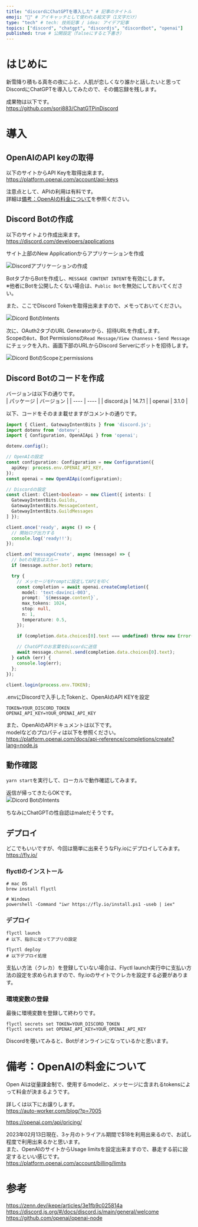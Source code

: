 ```yaml
---
title: "discordにChatGPTを導入した" # 記事のタイトル
emoji: "🤖" # アイキャッチとして使われる絵文字（1文字だけ）
type: "tech" # tech: 技術記事 / idea: アイデア記事
topics: ["discord", "chatgpt", "discordjs", "discordbot", "openai"]
published: true # 公開設定（falseにすると下書き）
---
```


# はじめに
新雪降り積もる真冬の夜にふと、人肌が恋しくなり誰かと話したいと思って
DiscordにChatGPTを導入してみたので、その備忘録を残します。  

成果物は以下です。  
https://github.com/sori883/ChatGTPinDiscord  

# 導入

## OpenAIのAPI keyの取得
以下のサイトからAPI Keyを取得出来ます。  
https://platform.openai.com/account/api-keys  

注意点として、APIの利用は有料です。  
詳細は[備考：OpenAIの料金について](#備考openaiの料金について)を参照ください。

## Discord Botの作成
以下のサイトより作成出来ます。  
https://discord.com/developers/applications  

サイト上部のNew Applicationからアプリケーションを作成  

![Discordアプリケーションの作成](/images/discord_bot_with_chatgtp/discord_newapp.jpg)

BotタブからBotを作成し、`MESSAGE CONTENT INTENT`を有効にします。  
※他者にBotを公開したくない場合は、`Public Bot`を無効にしておいてください。

また、ここでDiscord Tokenを取得出来ますので、メモっておいてください。    

![Dicord BotのIntents](/images/discord_bot_with_chatgtp/bot_intents.jpg)

次に、OAuth2タブのURL Generatorから、招待URLを作成します。  
Scopeの`Bot`、Bot Permissionsの`Read Message/View Channess`・`Send Message`にチェックを入れ、画面下部のURLからDiscord Serverにボットを招待します。  

![Dicord BotのScopeとpermissions](/images/discord_bot_with_chatgtp/bot_scope_permissions.jpg)


## Discord Botのコードを作成
バージョンは以下の通りです。  
|  パッケージ  |  バージョン  |
| ---- | ---- |
|  discord.js  |  14.7.1  |
|  openai  |  3.1.0  |

以下、コードをそのまま載せますがコメントの通りです。  

```typescript:main.ts
import { Client, GatewayIntentBits } from 'discord.js';
import dotenv from 'dotenv';
import { Configuration, OpenAIApi } from 'openai';

dotenv.config();

// OpenAIの設定
const configuration: Configuration = new Configuration({
  apiKey: process.env.OPENAI_API_KEY,
});
const openai = new OpenAIApi(configuration);

// Discordの設定
const client: Client<boolean> = new Client({ intents: [
  GatewayIntentBits.Guilds,
  GatewayIntentBits.MessageContent,
  GatewayIntentBits.GuildMessages
] });

client.once('ready', async () => {  
  // 開始ログ出力する
  console.log('ready!!');
});

client.on('messageCreate', async (message) => {
  // botの発言はスルー
  if (message.author.bot) return;

  try {
    // メッセージをPromptに設定してAPIを叩く
    const completion = await openai.createCompletion({
      model: 'text-davinci-003',
      prompt: `${message.content}`,
      max_tokens: 1024,
      stop: null,
      n: 1,
      temperature: 0.5,
    });

    if (completion.data.choices[0].text === undefined) throw new Error();
    
    // ChatGPTのお言葉をDiscordに送信
    await message.channel.send(completion.data.choices[0].text);
  } catch (err) {
    console.log(err);
  };
});

client.login(process.env.TOKEN);
```

.envにDiscordで入手したTokenと、OpenAIのAPI KEYを設定  
```shell:.env
TOKEN=YOUR_DISCORD_TOKEN
OPENAI_API_KEY=YOUR_OPENAI_API_KEY
```

また、OpenAIのAPIドキュメントは以下です。  
modelなどのプロパティは以下を参照ください。  
https://platform.openai.com/docs/api-reference/completions/create?lang=node.js

## 動作確認
`yarn start`を実行して、ローカルで動作確認してみます。  

返信が帰ってきたらOKです。  
![Dicord BotのIntents](/images/discord_bot_with_chatgtp/bot_chat.jpg)

ちなみにChatGPTの性自認はmaleだそうです。  

## デプロイ
どこでもいいですが、今回は簡単に出来そうなFly.ioにデプロイしてみます。  
https://fly.io/  

### flyctlのインストール
```
# mac OS
brew install flyctl

# Windows
powershell -Command "iwr https://fly.io/install.ps1 -useb | iex"
```

### デプロイ
```
flyctl launch
# 以下、指示に従ってアプリの設定

flyctl deploy
# 以下デプロイ処理
```
支払い方法（クレカ）を登録していない場合は、Flyctl launch実行中に支払い方法の設定を求められますので、fly.ioのサイトでクレカを設定する必要があります。  

### 環境変数の登録
最後に環境変数を登録して終わりです。  

```
flyctl secrets set TOKEN=YOUR_DISCORD_TOKEN
flyctl secrets set OPENAI_API_KEY=YOUR_OPENAI_API_KEY
````

Discordを覗いてみると、Botがオンラインになっているかと思います。  


# 備考：OpenAIの料金について
Open AIは従量課金制で、使用するmodelと、メッセージに含まれるtokensによって料金が決まるようです。

詳しくは以下にお譲りします。  
https://auto-worker.com/blog/?p=7005

https://openai.com/api/pricing/

2023年02月13日現在、3ヶ月のトライアル期間で$18を利用出来るので、お試し程度で利用出来るかと思います。  
また、OpenAIのサイトからUsage limitsを設定出来ますので、暴走する前に設定するといい感じです。  
https://platform.openai.com/account/billing/limits


# 参考
https://zenn.dev/ikepe/articles/3e1fb9c025814a
https://discord.js.org/#/docs/discord.js/main/general/welcome
https://github.com/openai/openai-node